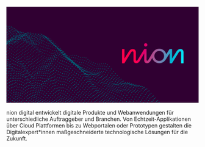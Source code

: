 ![nion digital](profile.png) 

nion digital entwickelt digitale Produkte und Webanwendungen für unterschiedliche Auftraggeber und Branchen. Von Echtzeit-Applikationen über Cloud Plattformen bis zu Webportalen oder Prototypen gestalten die Digitalexpert\*innen maßgeschneiderte technologische Lösungen für die Zukunft.
